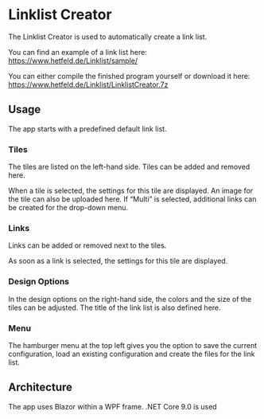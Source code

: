 # Linklist Creator
The Linklist Creator is used to automatically create a link list. 

You can find an example of a link list here: 
https://www.hetfeld.de/Linklist/sample/

You can either compile the finished program yourself or download it here:
https://www.hetfeld.de/Linklist/LinklistCreator.7z

## Usage
The app starts with a predefined default link list.

### Tiles
The tiles are listed on the left-hand side.
Tiles can be added and removed here.

When a tile is selected, the settings for this tile are displayed. 
An image for the tile can also be uploaded here.
If “Multi” is selected, additional links can be created for the drop-down menu.

### Links
Links can be added or removed next to the tiles.

As soon as a link is selected, the settings for this tile are displayed.

### Design Options
In the design options on the right-hand side, the colors and the size of the tiles can be adjusted. The title of the link list is also defined here.

### Menu
The hamburger menu at the top left gives you the option to save the current configuration, load an existing configuration and create the files for the link list.

## Architecture
The app uses Blazor within a WPF frame.
.NET Core 9.0 is used
